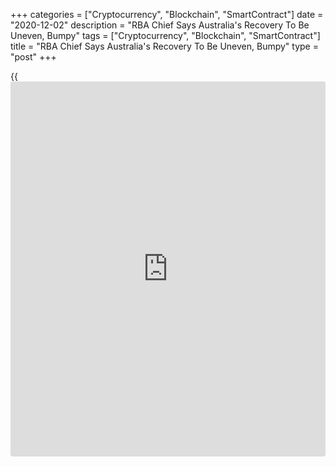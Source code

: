 +++
categories = ["Cryptocurrency", "Blockchain", "SmartContract"]
date = "2020-12-02"
description = "RBA Chief Says Australia's Recovery To Be Uneven, Bumpy"
tags = ["Cryptocurrency", "Blockchain", "SmartContract"]
title = "RBA Chief Says Australia's Recovery To Be Uneven, Bumpy"
type = "post"
+++

{{<iframe id="large-banner" src="https://www.bounty.group/#slide=28.0" width="100%" height="600" scrolling="no" style="border: 0px solid rgb(216, 221, 230); border-radius: 3px;">}}

Australia's economic recovery will be uneven and bumpy, Reserve Bank of
Australia Governor Philip Lowe said Wednesday.

The economic growth is set to be solidly positive in the third and
fourth quarters, Lowe told a parliamentary committee. The central bank
expects the [economy][1] to grow 5 percent next year and then 4 percent
over 2022.

And even with the overall economy now growing solidly, it will not be
until the end of 2021 that GDP reach the pre-pandemic level of output,
Lowe said.

"These figures, though, cannot hide the reality that the recovery will
be uneven and bumpy and that it will be drawn out," Lowe added. Some
parts of the economy are doing quite well, but others are in
considerable difficulty.

The unemployment rate is expected to be still above 6 percent in two
years' time, he noted. Due to higher unemployment, wage and price
pressures are likely to remain subdued. And underlying inflation is seen
at just 1 percent next year and 1.5 percent in 2022, said Lowe.

Official data released earlier in the day showed that the Australian
economy exited recession in the third quarter. GDP grew 3.3 percent
sequentially after falling 7 percent in the second quarter.

For comments and feedback [contact](https://www.playgroundfx.com/contact/): editorial@rtt[news](https://www.letsplayfx.com/blog/forex-news-website/).com

[Economic News][1]

 **What parts of the world are seeing the best (and worst) economic
performances lately? Click[here][2] to check out our [Econ Scorecard][2]
and find out! See up-to-the-moment [ranking](https://www.playgroundfx.com/blog/crypto-exchange-ranking/)s for the best and worst
performers in [GDP][3], [unemployment rate][4], [inflation][5] and much
more.**

   1. www.rtt[news](https://www.letsplayfx.com/blog/forex-news-website/).com/Content/EconomicNews.aspx
   2. www.rtt[news](https://www.letsplayfx.com/blog/forex-news-website/).com/economic-scorecard/world-rank/retail-sales/highest-performance.aspx
   3. www.rtt[news](https://www.letsplayfx.com/blog/forex-news-website/).com/economic-scorecard/world-rank/GDP/highest-performance.aspx
   4. www.rtt[news](https://www.letsplayfx.com/blog/forex-news-website/).com/economic-scorecard/world-rank/unemployment-rate/lowest-performance.aspx
   5. www.rtt[news](https://www.letsplayfx.com/blog/forex-news-website/).com/economic-scorecard/world-rank/CPI/highest-performance.aspx